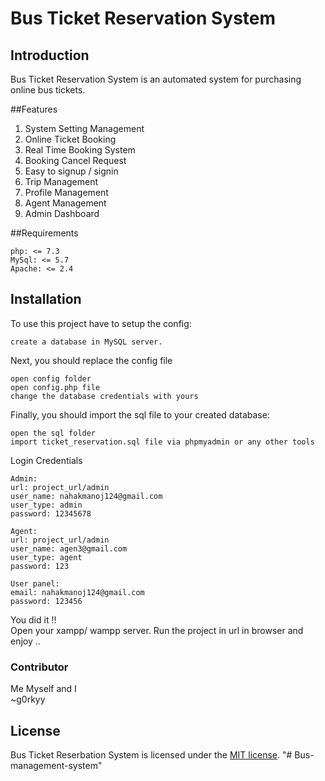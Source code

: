 # Bus Ticket Reservation System



## Introduction

Bus Ticket Reservation System is an automated system for purchasing online bus tickets.

##Features
1. System Setting Management
2. Online Ticket Booking
3. Real Time Booking System 
5. Booking Cancel Request
6. Easy to signup / signin
7. Trip Management
8. Profile Management
9. Agent Management
10. Admin Dashboard


##Requirements

    php: <= 7.3
    MySql: <= 5.7
    Apache: <= 2.4

## Installation

To use this project have to setup the config:

    create a database in MySQL server.

Next, you should replace the config file

    open config folder
    open config.php file
    change the database credentials with yours

Finally, you should import the sql file to your created database:

    open the sql folder
    import ticket_reservation.sql file via phpmyadmin or any other tools

Login Credentials

    Admin:
    url: project_url/admin
    user_name: nahakmanoj124@gmail.com
    user_type: admin
    password: 12345678
    
    Agent:
    url: project_url/admin
    user_name: agen3@gmail.com
    user_type: agent
    password: 123
    
    User panel:
    email: nahakmanoj124@gmail.com
    password: 123456

You did it !!  
Open your xampp/ wampp server. Run the project in url in browser and enjoy ..

### Contributor
Me Myself and I  
~g0rkyy


## License

Bus Ticket Reserbation System is licensed under the [MIT license](LICENCE.md).
"# Bus-management-system" 

